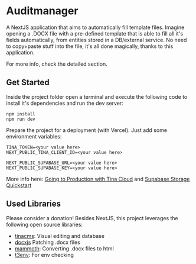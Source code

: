 # Auditmanager

A NextJS application that aims to automatically fill template files. Imagine opening a .DOCX file with a pre-defined template that is able to fill all it's fields automatically, from entities stored in a DB/external service. No need to copy+paste stuff into the file, it's all done magically, thanks to this application. 

For more info, check the detailed section.

## Get Started

Inside the project folder open a terminal and execute the following code to install it's dependencies and run the dev server:

```
npm install
npm run dev
```

Prepare the project for a deployment (with Vercel). Just add some environment variables:

```
TINA_TOKEN=<your value here>
NEXT_PUBLIC_TINA_CLIENT_ID=<your value here>

NEXT_PUBLIC_SUPABASE_URL=<your value here>
NEXT_PUBLIC_SUPABASE_KEY=<your value here>
```

More info here: [Going to Production with Tina Cloud](https://tina.io/docs/tina-cloud/overview/) and [Supabase Storage Quickstart](https://supabase.com/docs/guides/storage/quickstart)

## Used Libraries

Please consider a donation! Besides NextJS, this project leverages the following open source libraries:

- [tinacms](https://github.com/tinacms/tinacms): Visual editing and database
- [docxjs](https://github.com/dolanmiu/docx) Patching .docx files
- [mammoth](https://github.com/mwilliamson/mammoth.js): Converting .docx files to html
- [t3env](https://github.com/t3-oss/t3-env): For env checking